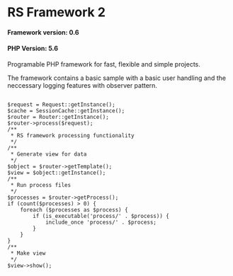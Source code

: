 # RS Framework 2

#### Framework version: 0.6
#### PHP Version: 5.6

Programable PHP framework for fast, flexible and simple projects.

The framework contains a basic sample with a basic user handling and the neccessary logging features with observer pattern.

```

$request = Request::getInstance();
$cache = SessionCache::getInstance();
$router = Router::getInstance();
$router->process($request);
/**
 * RS framework processing functionality
 */
/**
 * Generate view for data
 */
$object = $router->getTemplate();
$view = $object::getInstance();
/**
 * Run process files
 */
$processes = $router->getProcess();
if (count($processes) > 0) {
	foreach ($processes as $process) {
		if (is_executable('process/' . $process)) {
			include_once 'process/' . $process;
		}
	}
}
/**
 * Make view
 */
$view->show();
```
